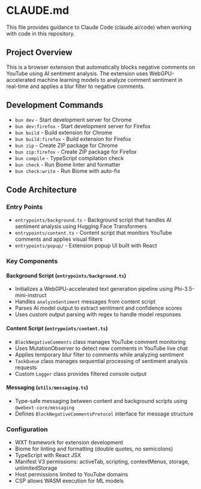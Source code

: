 # CLAUDE.md

This file provides guidance to Claude Code (claude.ai/code) when working with code in this repository.

## Project Overview

This is a browser extension that automatically blocks negative comments on YouTube using AI sentiment analysis. The extension uses WebGPU-accelerated machine learning models to analyze comment sentiment in real-time and applies a blur filter to negative comments.

## Development Commands

- `bun dev` - Start development server for Chrome
- `bun dev:firefox` - Start development server for Firefox
- `bun build` - Build extension for Chrome
- `bun build:firefox` - Build extension for Firefox
- `bun zip` - Create ZIP package for Chrome
- `bun zip:firefox` - Create ZIP package for Firefox
- `bun compile` - TypeScript compilation check
- `bun check` - Run Biome linter and formatter
- `bun check:write` - Run Biome with auto-fix

## Code Architecture

### Entry Points

- `entrypoints/background.ts` - Background script that handles AI sentiment analysis using Hugging Face Transformers
- `entrypoints/content.ts` - Content script that monitors YouTube comments and applies visual filters
- `entrypoints/popup/` - Extension popup UI built with React

### Key Components

#### Background Script (`entrypoints/background.ts`)

- Initializes a WebGPU-accelerated text generation pipeline using Phi-3.5-mini-instruct
- Handles `analyzeSentiment` messages from content script
- Parses AI model output to extract sentiment and confidence scores
- Uses custom output parsing with regex to handle model responses

#### Content Script (`entrypoints/content.ts`)

- `BlockNegativeComments` class manages YouTube comment monitoring
- Uses MutationObserver to detect new comments in YouTube live chat
- Applies temporary blur filter to comments while analyzing sentiment
- `TaskQueue` class manages sequential processing of sentiment analysis requests
- Custom `Logger` class provides filtered console output

#### Messaging (`utils/messaging.ts`)

- Type-safe messaging between content and background scripts using `@webext-core/messaging`
- Defines `BlockNegativeCommentsProtocol` interface for message structure

### Configuration

- WXT framework for extension development
- Biome for linting and formatting (double quotes, no semicolons)
- TypeScript with React JSX
- Manifest V3 permissions: activeTab, scripting, contextMenus, storage, unlimitedStorage
- Host permissions limited to YouTube domains
- CSP allows WASM execution for ML models
